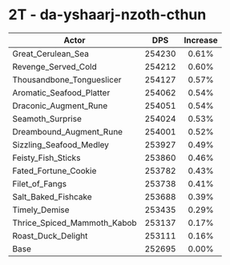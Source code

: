 # 2T - da-yshaarj-nzoth-cthun
| Actor | DPS | Increase |
|---|:---:|:---:|
|Great_Cerulean_Sea|254230|0.61%|
|Revenge_Served_Cold|254212|0.60%|
|Thousandbone_Tongueslicer|254127|0.57%|
|Aromatic_Seafood_Platter|254062|0.54%|
|Draconic_Augment_Rune|254051|0.54%|
|Seamoth_Surprise|254024|0.53%|
|Dreambound_Augment_Rune|254001|0.52%|
|Sizzling_Seafood_Medley|253927|0.49%|
|Feisty_Fish_Sticks|253860|0.46%|
|Fated_Fortune_Cookie|253782|0.43%|
|Filet_of_Fangs|253738|0.41%|
|Salt_Baked_Fishcake|253688|0.39%|
|Timely_Demise|253435|0.29%|
|Thrice_Spiced_Mammoth_Kabob|253137|0.17%|
|Roast_Duck_Delight|253111|0.16%|
|Base|252695|0.00%|

